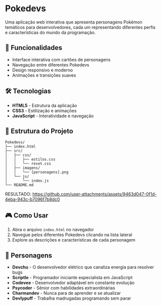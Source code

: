 
# Pokedevs

Uma aplicação web interativa que apresenta personagens Pokémon temáticos para desenvolvedores, cada um representando diferentes perfis e características do mundo da programação.

## 🚀 Funcionalidades

- Interface interativa com cartões de personagens
- Navegação entre diferentes Pokedevs
- Design responsivo e moderno
- Animações e transições suaves

## 🛠️ Tecnologias

- **HTML5** - Estrutura da aplicação
- **CSS3** - Estilização e animações
- **JavaScript** - Interatividade e navegação

## 📁 Estrutura do Projeto

```
Pokedevs/
├── index.html
├── src/
│   ├── css/
│   │   ├── estilos.css
│   │   └── reset.css
│   ├── imagens/
│   │   └── [personagens].png
│   └── js/
│       └── index.js
└── README.md
```
RESULTADO:
https://github.com/user-attachments/assets/9463d047-0f1d-4eba-943c-b7096f7b8dc0




## 🎮 Como Usar

1. Abra o arquivo `index.html` no navegador
2. Navegue pelos diferentes Pokedevs clicando na lista lateral
3. Explore as descrições e características de cada personagem

## 👥 Personagens

- **Devchu** - O desenvolvedor elétrico que canaliza energia para resolver bugs
- **Scriptle** - Programador iniciante especialista em JavaScript
- **Codevee** - Desenvolvedor adaptável em constante evolução
- **Psycoder** - Sênior com habilidades extraordinárias
- **Charmandev** - Nunca para de aprender e se atualizar
- **Devlypuff** - Trabalha madrugadas programando sem parar
